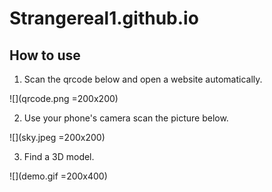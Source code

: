# Strangereal1.github.io

## How to use

1. Scan the qrcode below and open a website automatically.

![](qrcode.png =200x200)

2. Use your phone's camera scan the picture below.

![](sky.jpeg =200x200)

3. Find a 3D model.

![](demo.gif =200x400)

